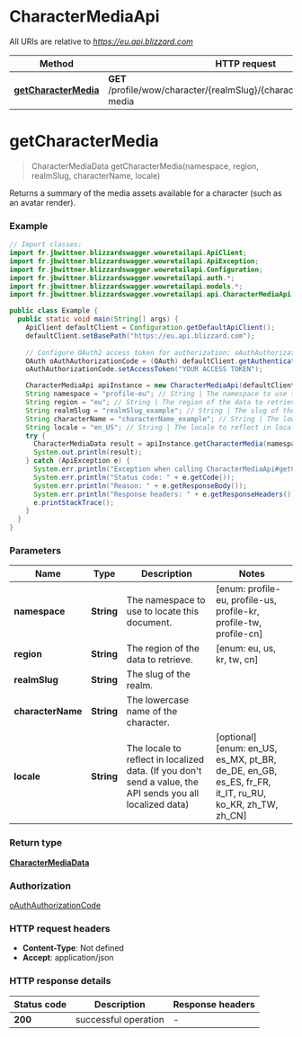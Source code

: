 # CharacterMediaApi

All URIs are relative to *https://eu.api.blizzard.com*

Method | HTTP request | Description
------------- | ------------- | -------------
[**getCharacterMedia**](CharacterMediaApi.md#getCharacterMedia) | **GET** /profile/wow/character/{realmSlug}/{characterName}/character-media | 


<a name="getCharacterMedia"></a>
# **getCharacterMedia**
> CharacterMediaData getCharacterMedia(namespace, region, realmSlug, characterName, locale)



Returns a summary of the media assets available for a character (such as an avatar render).

### Example
```java
// Import classes:
import fr.jbwittner.blizzardswagger.wowretailapi.ApiClient;
import fr.jbwittner.blizzardswagger.wowretailapi.ApiException;
import fr.jbwittner.blizzardswagger.wowretailapi.Configuration;
import fr.jbwittner.blizzardswagger.wowretailapi.auth.*;
import fr.jbwittner.blizzardswagger.wowretailapi.models.*;
import fr.jbwittner.blizzardswagger.wowretailapi.api.CharacterMediaApi;

public class Example {
  public static void main(String[] args) {
    ApiClient defaultClient = Configuration.getDefaultApiClient();
    defaultClient.setBasePath("https://eu.api.blizzard.com");
    
    // Configure OAuth2 access token for authorization: oAuthAuthorizationCode
    OAuth oAuthAuthorizationCode = (OAuth) defaultClient.getAuthentication("oAuthAuthorizationCode");
    oAuthAuthorizationCode.setAccessToken("YOUR ACCESS TOKEN");

    CharacterMediaApi apiInstance = new CharacterMediaApi(defaultClient);
    String namespace = "profile-eu"; // String | The namespace to use to locate this document.
    String region = "eu"; // String | The region of the data to retrieve.
    String realmSlug = "realmSlug_example"; // String | The slug of the realm.
    String characterName = "characterName_example"; // String | The lowercase name of the character.
    String locale = "en_US"; // String | The locale to reflect in localized data. (If you don't send a value, the API sends you all localized data)
    try {
      CharacterMediaData result = apiInstance.getCharacterMedia(namespace, region, realmSlug, characterName, locale);
      System.out.println(result);
    } catch (ApiException e) {
      System.err.println("Exception when calling CharacterMediaApi#getCharacterMedia");
      System.err.println("Status code: " + e.getCode());
      System.err.println("Reason: " + e.getResponseBody());
      System.err.println("Response headers: " + e.getResponseHeaders());
      e.printStackTrace();
    }
  }
}
```

### Parameters

Name | Type | Description  | Notes
------------- | ------------- | ------------- | -------------
 **namespace** | **String**| The namespace to use to locate this document. | [enum: profile-eu, profile-us, profile-kr, profile-tw, profile-cn]
 **region** | **String**| The region of the data to retrieve. | [enum: eu, us, kr, tw, cn]
 **realmSlug** | **String**| The slug of the realm. |
 **characterName** | **String**| The lowercase name of the character. |
 **locale** | **String**| The locale to reflect in localized data. (If you don&#39;t send a value, the API sends you all localized data) | [optional] [enum: en_US, es_MX, pt_BR, de_DE, en_GB, es_ES, fr_FR, it_IT, ru_RU, ko_KR, zh_TW, zh_CN]

### Return type

[**CharacterMediaData**](CharacterMediaData.md)

### Authorization

[oAuthAuthorizationCode](../README.md#oAuthAuthorizationCode)

### HTTP request headers

 - **Content-Type**: Not defined
 - **Accept**: application/json

### HTTP response details
| Status code | Description | Response headers |
|-------------|-------------|------------------|
**200** | successful operation |  -  |

